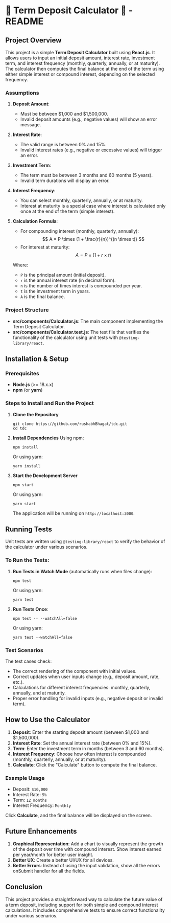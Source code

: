 # 💸 Term Deposit Calculator 💸 - README

## Project Overview

This project is a simple **Term Deposit Calculator** built using **React.js**. It allows users to input an initial deposit amount, interest rate, investment term, and interest frequency (monthly, quarterly, annually, or at maturity). The calculator then computes the final balance at the end of the term using either simple interest or compound interest, depending on the selected frequency.

### Assumptions

1. **Deposit Amount**:

   - Must be between $1,000 and $1,500,000.
   - Invalid deposit amounts (e.g., negative values) will show an error message.

2. **Interest Rate**:

   - The valid range is between 0% and 15%.
   - Invalid interest rates (e.g., negative or excessive values) will trigger an error.

3. **Investment Term**:

   - The term must be between 3 months and 60 months (5 years).
   - Invalid term durations will display an error.

4. **Interest Frequency**:

   - You can select monthly, quarterly, annually, or at maturity.
   - Interest at maturity is a special case where interest is calculated only once at the end of the term (simple interest).

5. **Calculation Formula**:

   - For compounding interest (monthly, quarterly, annually):  
     $$ A = P \times (1 + \frac{r}{n})^{(n \times t)} $$
   - For interest at maturity:  
     $$ A = P \times (1 + r \times t) $$

   Where:

   - `P` is the principal amount (initial deposit).
   - `r` is the annual interest rate (in decimal form).
   - `n` is the number of times interest is compounded per year.
   - `t` is the investment term in years.
   - `A` is the final balance.

### Project Structure

- **src/components/Calculator.js**: The main component implementing the Term Deposit Calculator.
- **src/components/Calculator.test.js**: The test file that verifies the functionality of the calculator using unit tests with `@testing-library/react`.

## Installation & Setup

### Prerequisites

- **Node.js** (>= 18.x.x)
- **npm** (or **yarn**)

### Steps to Install and Run the Project

1. **Clone the Repository**

   ```
   git clone https://github.com/rushabhBhagat/tdc.git
   cd tdc
   ```

2. **Install Dependencies**
   Using npm:

   ```
   npm install
   ```

   Or using yarn:

   ```
   yarn install
   ```

3. **Start the Development Server**

   ```
   npm start
   ```

   Or using yarn:

   ```
   yarn start
   ```

   The application will be running on `http://localhost:3000`.

## Running Tests

Unit tests are written using `@testing-library/react` to verify the behavior of the calculator under various scenarios.

### To Run the Tests:

1. **Run Tests in Watch Mode** (automatically runs when files change):

   ```
   npm test
   ```

   Or using yarn:

   ```
   yarn test
   ```

2. **Run Tests Once**:
   ```
   npm test -- --watchAll=false
   ```
   Or using yarn:
   ```
   yarn test --watchAll=false
   ```

### Test Scenarios

The test cases check:

- The correct rendering of the component with initial values.
- Correct updates when user inputs change (e.g., deposit amount, rate, etc.).
- Calculations for different interest frequencies: monthly, quarterly, annually, and at maturity.
- Proper error handling for invalid inputs (e.g., negative deposit or invalid term).

## How to Use the Calculator

1. **Deposit**: Enter the starting deposit amount (between $1,000 and $1,500,000).
2. **Interest Rate**: Set the annual interest rate (between 0% and 15%).
3. **Term**: Enter the investment term in months (between 3 and 60 months).
4. **Interest Frequency**: Choose how often interest is compounded (monthly, quarterly, annually, or at maturity).
5. **Calculate**: Click the "Calculate" button to compute the final balance.

### Example Usage

- Deposit: `$10,000`
- Interest Rate: `5%`
- Term: `12 months`
- Interest Frequency: `Monthly`

Click **Calculate**, and the final balance will be displayed on the screen.

## Future Enhancements

1. **Graphical Representation**: Add a chart to visually represent the growth of the deposit over time with compound interest. Show interest earned per year/month for better user insight.
2. **Better UX**: Create a better UI/UX for all devices.
3. **Better Errors**: Instead of using the input validation, show all the errors onSubmit handler for all the fields.

## Conclusion

This project provides a straightforward way to calculate the future value of a term deposit, including support for both simple and compound interest calculations. It includes comprehensive tests to ensure correct functionality under various scenarios.

